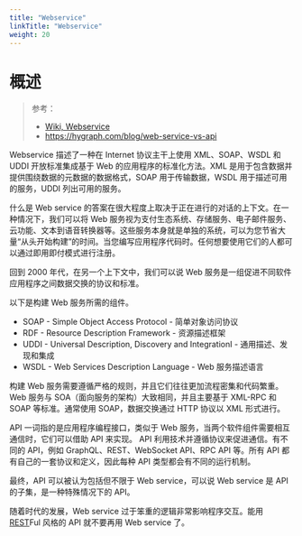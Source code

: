 ```yaml
---
title: "Webservice"
linkTitle: "Webservice"
weight: 20
---
```


# 概述

> 参考：
>
> - [Wiki, Webservice](https://en.wikipedia.org/wiki/Web_service)
> - https://hygraph.com/blog/web-service-vs-api

Webservice 描述了一种在 Internet 协议主干上使用 XML、SOAP、WSDL 和 UDDI 开放标准集成基于 Web 的应用程序的标准化方法。XML 是用于包含数据并提供围绕数据的元数据的数据格式，SOAP 用于传输数据，WSDL 用于描述可用的服务，UDDI 列出可用的服务。

什么是 Web service 的答案在很大程度上取决于正在进行的对话的上下文。在一种情况下，我们可以将 Web 服务视为支付生态系统、存储服务、电子邮件服务、云功能、文本到语音转换器等。这些服务本身就是单独的系统，可以为您节省大量“从头开始构建”的时间。当您编写应用程序代码时。任何想要使用它们的人都可以通过即用即付模式进行注册。

回到 2000 年代，在另一个上下文中，我们可以说 Web 服务是一组促进不同软件应用程序之间数据交换的协议和标准。

以下是构建 Web 服务所需的组件。

- SOAP - Simple Object Access Protocol - 简单对象访问协议
- RDF - Resource Description Framework - 资源描述框架
- UDDI - Universal Description, Discovery and IntegrationI - 通用描述、发现和集成
- WSDL - Web Services Description Language - Web 服务描述语言

构建 Web 服务需要遵循严格的规则，并且它们往往更加流程密集和代码繁重。 Web 服务与 SOA（面向服务的架构）大致相同，并且主要基于 XML-RPC 和 SOAP 等标准。通常使用 SOAP，数据交换通过 HTTP 协议以 XML 形式进行。

API 一词指的是应用程序编程接口，类似于 Web 服务，当两个软件组件需要相互通信时，它们可以借助 API 来实现。 API 利用技术并遵循协议来促进通信。有不同的 API，例如 GraphQL、REST、WebSocket API、RPC API 等。所有 API 都有自己的一套协议和定义，因此每种 API 类型都会有不同的运行机制。

最终，API 可以被认为包括但不限于 Web service，可以说 Web service 是 API 的子集，是一种特殊情况下的 API。

随着时代的发展，Web service 过于笨重的逻辑非常影响程序交互。能用 [REST](docs/2.编程/API/REST.md)Ful 风格的 API 就不要再用 Web service 了。